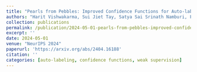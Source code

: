```yaml
---
title: "Pearls from Pebbles: Improved Confidence Functions for Auto-labeling"
authors: "Harit Vishwakarma, Sui Jiet Tay, Satya Sai Srinath Namburi, Frederic Sala, Ramya Korlakai Vinayak"
collection: publications
permalink: /publication/2024-05-01-pearls-from-pebbles-improved-confidence-functions-for-auto-labeling
excerpt: ''
date: 2024-05-01
venue: "NeurIPS 2024"
paperurl: 'https://arxiv.org/abs/2404.16188'
citation: ''
categories: [auto-labeling, confidence functions, weak supervision]
---
```

